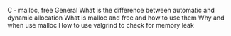 C - malloc, free
General
What is the difference between automatic and dynamic allocation
What is malloc and free and how to use them
Why and when use malloc
How to use valgrind to check for memory leak
